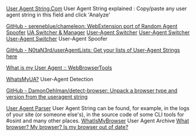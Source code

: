 
[User Agent String.Com](http://www.useragentstring.com/index.php)
User Agent String explained : Copy/paste any user agent string in this field and click 'Analyze'

[GitHub - sereneblue/chameleon: WebExtension port of Random Agent Spoofer](https://github.com/sereneblue/chameleon)
[UA Switcher & Manager](https://add0n.com/useragent-switcher.html)
[User-Agent Switcher](https://chrome.google.com/webstore/detail/user-agent-switcher-for-c/djflhoibgkdhkhhcedjiklpkjnoahfmg)
[User-Agent Switcher](https://addons.mozilla.org/en-US/firefox/addon/user-agent-switcher-revived)
[User-Agent Switcher](https://github.com/ray-lothian/UserAgent-Switcher)
User-Agent Spoofer

[GitHub - N0taN3rd/userAgentLists: Get your lists of User-Agent Strings here](https://github.com/N0taN3rd/userAgentLists)

[What is my User Agent :: WebBrowserTools](https://webbrowsertools.com/useragent)

[WhatsMyUA?](https://www.whatsmyua.info/)
User-Agent Detection

[GitHub - DamonOehlman/detect-browser: Unpack a browser type and version from the useragent string](https://github.com/DamonOehlman/detect-browser)

[User Agent Parser](https://developers.whatismybrowser.com/useragents/parse/)
User Agent String can be found, for example, in the logs of your site (or someone else's), in the source code of some CLI tools for #osint and many other places.
[WhatIsMyBrowser](https://developers.whatismybrowser.com/)
User Agent Archive
[What browser? My browser? Is my browser out of date?](https://www.whatismybrowser.com/)
